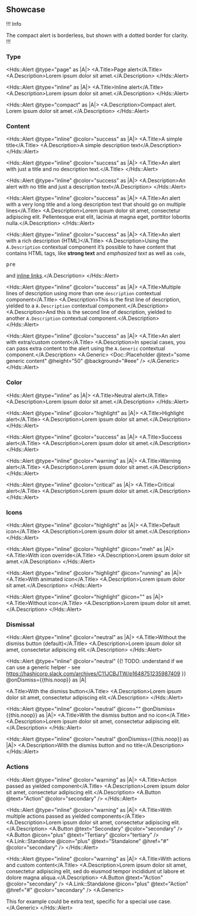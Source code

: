 ## Showcase

!!! Info

The compact alert is borderless, but shown with a dotted border for clarity.
!!!

### Type
<Hds::Alert @type="page" as |A|>
  <A.Title>Page alert</A.Title>
  <A.Description>Lorem ipsum dolor sit amet.</A.Description>
</Hds::Alert>

<Hds::Alert @type="inline" as |A|>
  <A.Title>Inline alert</A.Title>
  <A.Description>Lorem ipsum dolor sit amet.</A.Description>
</Hds::Alert>

<Hds::Alert @type="compact" as |A|>
  <A.Description>Compact alert. Lorem ipsum dolor sit amet.</A.Description>
</Hds::Alert>

### Content

<Hds::Alert @type="inline" @color="success" as |A|>
  <A.Title>A simple title</A.Title>
  <A.Description>A simple description text</A.Description>
</Hds::Alert>

<Hds::Alert @type="inline" @color="success" as |A|>
  <A.Title>An alert with just a title and no description text.</A.Title>
</Hds::Alert>

<Hds::Alert @type="inline" @color="success" as |A|>
  <A.Description>An alert with no title and just a description text</A.Description>
</Hds::Alert>

<Hds::Alert @type="inline" @color="success" as |A|>
  <A.Title>An alert with a very long title and a long description text that should go on multiple lines</A.Title>
  <A.Description>Lorem ipsum dolor sit amet, consectetur adipiscing elit. Pellentesque erat elit, lacinia at magna
    eget, porttitor lobortis nulla.</A.Description>
</Hds::Alert>

<Hds::Alert @type="inline" @color="success" as |A|>
  <A.Title>An alert with a rich description (HTML)</A.Title>
  <A.Description>Using the
    <code>A.Description</code>
    contextual component it’s possible to have content that contains HTML tags, like
    <strong>strong text</strong>
    and
    <em>emphasized text</em>
    as well as
    <code>code</code>,
    <pre>pre</pre>
    and
    <a href="#">inline links</a>.</A.Description>
</Hds::Alert>

<Hds::Alert @type="inline" @color="success" as |A|>
  <A.Title>Multiple lines of description using more than one `description` contextual component</A.Title>
  <A.Description>This is the first line of description, yielded to a
    <code>A.Description</code>
    contextual component.</A.Description>
  <A.Description>And this is the second line of description, yielded to another
    <code>A.Description</code>
    contextual component.</A.Description>
</Hds::Alert>

<Hds::Alert @type="inline" @color="success" as |A|>
  <A.Title>An alert with extra/custom content</A.Title>
  <A.Description>In special cases, you can pass extra content to the alert using the
    <code>A.Generic</code>
    contextual component.</A.Description>
  <A.Generic>
    <Doc::Placeholder @text="some generic content" @height="50" @background="#eee" />
  </A.Generic>
</Hds::Alert>

### Color

<Hds::Alert @type="inline" as |A|>
  <A.Title>Neutral alert</A.Title>
  <A.Description>Lorem ipsum dolor sit amet.</A.Description>
</Hds::Alert>

<Hds::Alert @type="inline" @color="highlight" as |A|>
  <A.Title>Highlight alert</A.Title>
  <A.Description>Lorem ipsum dolor sit amet.</A.Description>
</Hds::Alert>

<Hds::Alert @type="inline" @color="success" as |A|>
  <A.Title>Success alert</A.Title>
  <A.Description>Lorem ipsum dolor sit amet.</A.Description>
</Hds::Alert>

<Hds::Alert @type="inline" @color="warning" as |A|>
  <A.Title>Warning alert</A.Title>
  <A.Description>Lorem ipsum dolor sit amet.</A.Description>
</Hds::Alert>

<Hds::Alert @type="inline" @color="critical" as |A|>
  <A.Title>Critical alert</A.Title>
  <A.Description>Lorem ipsum dolor sit amet.</A.Description>
</Hds::Alert>

### Icons

<Hds::Alert @type="inline" @color="highlight" as |A|>
  <A.Title>Default icon</A.Title>
  <A.Description>Lorem ipsum dolor sit amet.</A.Description>
</Hds::Alert>

<Hds::Alert @type="inline" @color="highlight" @icon="meh" as |A|>
  <A.Title>With icon override</A.Title>
  <A.Description>Lorem ipsum dolor sit amet.</A.Description>
</Hds::Alert>

<Hds::Alert @type="inline" @color="highlight" @icon="running" as |A|>
  <A.Title>With animated icon</A.Title>
  <A.Description>Lorem ipsum dolor sit amet.</A.Description>
</Hds::Alert>

<Hds::Alert @type="inline" @color="highlight" @icon="" as |A|>
  <A.Title>Without icon</A.Title>
  <A.Description>Lorem ipsum dolor sit amet.</A.Description>
</Hds::Alert>

### Dismissal

<Hds::Alert @type="inline" @color="neutral" as |A|>
  <A.Title>Without the dismiss button (default)</A.Title>
  <A.Description>Lorem ipsum dolor sit amet, consectetur adipiscing elit.</A.Description>
</Hds::Alert>

<Hds::Alert
  @type="inline"
  @color="neutral"
  {{! TODO: understand if we can use a generic helper - see https://hashicorp.slack.com/archives/C11JCBJTW/p1648751235987409 }}
  @onDismiss={{this.noop}}
  as |A|
>
  <A.Title>With the dismiss button</A.Title>
  <A.Description>Lorem ipsum dolor sit amet, consectetur adipiscing elit.</A.Description>
</Hds::Alert>

<Hds::Alert @type="inline" @color="neutral" @icon="" @onDismiss={{this.noop}} as |A|>
  <A.Title>With the dismiss button and no icon</A.Title>
  <A.Description>Lorem ipsum dolor sit amet, consectetur adipiscing elit.</A.Description>
</Hds::Alert>

<Hds::Alert @type="inline" @color="neutral" @onDismiss={{this.noop}} as |A|>
  <A.Description>With the dismiss button and no title</A.Description>
</Hds::Alert>

### Actions

<Hds::Alert @type="inline" @color="warning" as |A|>
  <A.Title>Action passed as yielded component</A.Title>
  <A.Description>Lorem ipsum dolor sit amet, consectetur adipiscing elit.</A.Description>
  <A.Button @text="Action" @color="secondary" />
</Hds::Alert>

<Hds::Alert @type="inline" @color="warning" as |A|>
  <A.Title>With multiple actions passed as yielded components</A.Title>
  <A.Description>Lorem ipsum dolor sit amet, consectetur adipiscing elit.</A.Description>
  <A.Button @text="Secondary" @color="secondary" />
  <A.Button @icon="plus" @text="Tertiary" @color="tertiary" />
  <A.Link::Standalone @icon="plus" @text="Standalone" @href="#" @color="secondary" />
</Hds::Alert>

<Hds::Alert @type="inline" @color="warning" as |A|>
  <A.Title>With actions and custom content</A.Title>
  <A.Description>Lorem ipsum dolor sit amet, consectetur adipiscing elit, sed do eiusmod tempor incididunt ut labore
    et dolore magna aliqua.</A.Description>
  <A.Button @text="Action" @color="secondary" />
  <A.Link::Standalone @icon="plus" @text="Action" @href="#" @color="secondary" />
  <A.Generic>
    <div class="dummy-alert-sample-custom-content-after-actions">This for example could be extra text, specific for
      a special use case.</div>
  </A.Generic>
</Hds::Alert>
